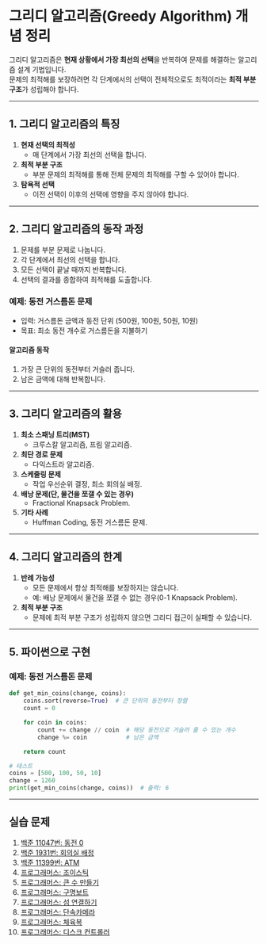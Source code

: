 # 그리디 알고리즘(Greedy Algorithm) 개념 정리

그리디 알고리즘은 **현재 상황에서 가장 최선의 선택**을 반복하여 문제를 해결하는 알고리즘 설계 기법입니다.  
문제의 최적해를 보장하려면 각 단계에서의 선택이 전체적으로도 최적이라는 **최적 부분 구조**가 성립해야 합니다.

---

## 1. 그리디 알고리즘의 특징

1. **현재 선택의 최적성**
   - 매 단계에서 가장 최선의 선택을 합니다.
2. **최적 부분 구조**
   - 부분 문제의 최적해를 통해 전체 문제의 최적해를 구할 수 있어야 합니다.
3. **탐욕적 선택**
   - 이전 선택이 이후의 선택에 영향을 주지 않아야 합니다.

---

## 2. 그리디 알고리즘의 동작 과정

1. 문제를 부분 문제로 나눕니다.
2. 각 단계에서 최선의 선택을 합니다.
3. 모든 선택이 끝날 때까지 반복합니다.
4. 선택의 결과를 종합하여 최적해를 도출합니다.

### 예제: 동전 거스름돈 문제

- 입력: 거스름돈 금액과 동전 단위 (500원, 100원, 50원, 10원)
- 목표: 최소 동전 개수로 거스름돈을 지불하기

#### 알고리즘 동작
1. 가장 큰 단위의 동전부터 거슬러 줍니다.
2. 남은 금액에 대해 반복합니다.

---

## 3. 그리디 알고리즘의 활용

1. **최소 스패닝 트리(MST)**
   - 크루스칼 알고리즘, 프림 알고리즘.
2. **최단 경로 문제**
   - 다익스트라 알고리즘.
3. **스케줄링 문제**
   - 작업 우선순위 결정, 최소 회의실 배정.
4. **배낭 문제(단, 물건을 쪼갤 수 있는 경우)**
   - Fractional Knapsack Problem.
5. **기타 사례**
   - Huffman Coding, 동전 거스름돈 문제.

---

## 4. 그리디 알고리즘의 한계

1. **반례 가능성**
   - 모든 문제에서 항상 최적해를 보장하지는 않습니다.
   - 예: 배낭 문제에서 물건을 쪼갤 수 없는 경우(0-1 Knapsack Problem).
2. **최적 부분 구조**
   - 문제에 최적 부분 구조가 성립하지 않으면 그리디 접근이 실패할 수 있습니다.

---

## 5. 파이썬으로 구현

### 예제: 동전 거스름돈 문제

```python
def get_min_coins(change, coins):
    coins.sort(reverse=True)  # 큰 단위의 동전부터 정렬
    count = 0

    for coin in coins:
        count += change // coin  # 해당 동전으로 거슬러 줄 수 있는 개수
        change %= coin           # 남은 금액

    return count

# 테스트
coins = [500, 100, 50, 10]
change = 1260
print(get_min_coins(change, coins))  # 출력: 6
```

---

## 실습 문제

1. [백준 11047번: 동전 0](https://www.acmicpc.net/problem/11047)
2. [백준 1931번: 회의실 배정](https://www.acmicpc.net/problem/1931)
3. [백준 11399번: ATM](https://www.acmicpc.net/problem/11399)
4. [프로그래머스: 조이스틱](https://school.programmers.co.kr/learn/courses/30/lessons/42860)
5. [프로그래머스: 큰 수 만들기](https://school.programmers.co.kr/learn/courses/30/lessons/42883)
6. [프로그래머스: 구명보트](https://school.programmers.co.kr/learn/courses/30/lessons/42885)
7. [프로그래머스: 섬 연결하기](https://school.programmers.co.kr/learn/courses/30/lessons/42861)
8. [프로그래머스: 단속카메라](https://school.programmers.co.kr/learn/courses/30/lessons/42884)
9. [프로그래머스: 체육복](https://school.programmers.co.kr/learn/courses/30/lessons/42862)
10. [프로그래머스: 디스크 컨트롤러](https://school.programmers.co.kr/learn/courses/30/lessons/42627)
